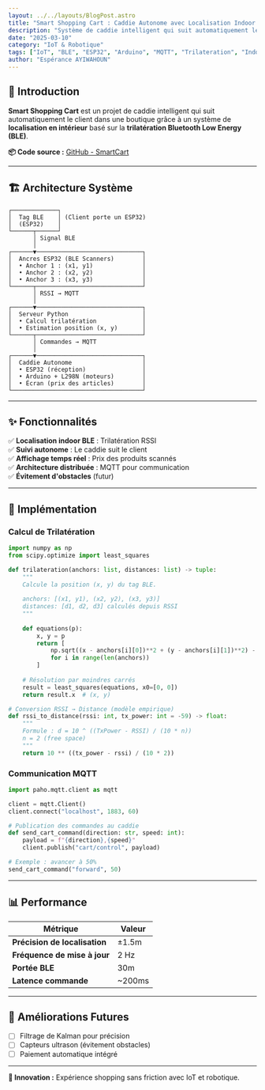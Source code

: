 ```yaml
---
layout: ../../layouts/BlogPost.astro
title: "Smart Shopping Cart : Caddie Autonome avec Localisation Indoor BLE"
description: "Système de caddie intelligent qui suit automatiquement le client dans un magasin via trilatération Bluetooth Low Energy (BLE) et ESP32."
date: "2025-03-10"
category: "IoT & Robotique"
tags: ["IoT", "BLE", "ESP32", "Arduino", "MQTT", "Trilateration", "Indoor Positioning", "Autonomous"]
author: "Espérance AYIWAHOUN"
---
```


## 🛒 Introduction

**Smart Shopping Cart** est un projet de caddie intelligent qui suit automatiquement le client dans une boutique grâce à un système de **localisation en intérieur** basé sur la **trilatération Bluetooth Low Energy (BLE)**.

**📦 Code source :** [GitHub - SmartCart](https://github.com/votre-username/Smart-Shopping-Cart)

---

## 🏗️ Architecture Système

```
┌─────────────┐
│  Tag BLE    │ (Client porte un ESP32)
│  (ESP32)    │
└──────┬──────┘
       │ Signal BLE
       │
┌──────▼──────────────────────────────┐
│  Ancres ESP32 (BLE Scanners)        │
│  • Anchor 1 : (x1, y1)              │
│  • Anchor 2 : (x2, y2)              │
│  • Anchor 3 : (x3, y3)              │
└──────┬──────────────────────────────┘
       │ RSSI → MQTT
       │
┌──────▼──────────────────────────────┐
│  Serveur Python                     │
│  • Calcul trilatération             │
│  • Estimation position (x, y)       │
└──────┬──────────────────────────────┘
       │ Commandes → MQTT
       │
┌──────▼──────────────────────────────┐
│  Caddie Autonome                    │
│  • ESP32 (réception)                │
│  • Arduino + L298N (moteurs)        │
│  • Écran (prix des articles)        │
└─────────────────────────────────────┘
```

---

## ✨ Fonctionnalités

✅ **Localisation indoor BLE** : Trilatération RSSI  
✅ **Suivi autonome** : Le caddie suit le client  
✅ **Affichage temps réel** : Prix des produits scannés  
✅ **Architecture distribuée** : MQTT pour communication  
✅ **Évitement d'obstacles** (futur)

---

## 🔧 Implémentation

### Calcul de Trilatération

```python
import numpy as np
from scipy.optimize import least_squares

def trilateration(anchors: list, distances: list) -> tuple:
    """
    Calcule la position (x, y) du tag BLE.
    
    anchors: [(x1, y1), (x2, y2), (x3, y3)]
    distances: [d1, d2, d3] calculés depuis RSSI
    """
    
    def equations(p):
        x, y = p
        return [
            np.sqrt((x - anchors[i][0])**2 + (y - anchors[i][1])**2) - distances[i]
            for i in range(len(anchors))
        ]
    
    # Résolution par moindres carrés
    result = least_squares(equations, x0=[0, 0])
    return result.x  # (x, y)

# Conversion RSSI → Distance (modèle empirique)
def rssi_to_distance(rssi: int, tx_power: int = -59) -> float:
    """
    Formule : d = 10 ^ ((TxPower - RSSI) / (10 * n))
    n = 2 (free space)
    """
    return 10 ** ((tx_power - rssi) / (10 * 2))
```

### Communication MQTT

```python
import paho.mqtt.client as mqtt

client = mqtt.Client()
client.connect("localhost", 1883, 60)

# Publication des commandes au caddie
def send_cart_command(direction: str, speed: int):
    payload = f"{direction},{speed}"
    client.publish("cart/control", payload)

# Exemple : avancer à 50%
send_cart_command("forward", 50)
```

---

## 📊 Performance

| Métrique | Valeur |
|----------|--------|
| **Précision de localisation** | ±1.5m |
| **Fréquence de mise à jour** | 2 Hz |
| **Portée BLE** | 30m |
| **Latence commande** | ~200ms |

---

## 🔮 Améliorations Futures

- [ ] Filtrage de Kalman pour précision
- [ ] Capteurs ultrason (évitement obstacles)
- [ ] Paiement automatique intégré

---

**🌟 Innovation :** Expérience shopping sans friction avec IoT et robotique.